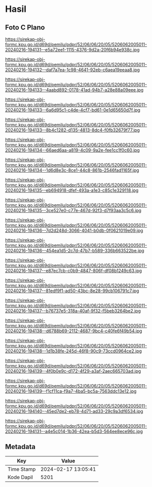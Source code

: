 # Hasil

## Foto C Plano

https://sirekap-obj-formc.kpu.go.id/d69d/pemilu/pdpr/52/06/06/20/05/5206062005011-20240216-194131--e5a72ee1-1115-4376-9d2a-20f6b94e938c.jpg

https://sirekap-obj-formc.kpu.go.id/d69d/pemilu/pdpr/52/06/06/20/05/5206062005011-20240216-194132--daf7a7ea-1c98-4641-92eb-c6aea19eeaa8.jpg

https://sirekap-obj-formc.kpu.go.id/d69d/pemilu/pdpr/52/06/06/20/05/5206062005011-20240216-194133--4aabd892-0178-41ad-94b7-a28e88a09eee.jpg

https://sirekap-obj-formc.kpu.go.id/d69d/pemilu/pdpr/52/06/06/20/05/5206062005011-20240216-194133--6a6d95c1-c4de-4cf7-bd61-0e1d65650d7f.jpg

https://sirekap-obj-formc.kpu.go.id/d69d/pemilu/pdpr/52/06/06/20/05/5206062005011-20240216-194133--8b4c1282-d135-4813-8dc4-f0fb32679f77.jpg

https://sirekap-obj-formc.kpu.go.id/d69d/pemilu/pdpr/52/06/06/20/05/5206062005011-20240216-194134--66aed6aa-a819-4c09-9a2e-fee1cc1f0c60.jpg

https://sirekap-obj-formc.kpu.go.id/d69d/pemilu/pdpr/52/06/06/20/05/5206062005011-20240216-194134--1d6d8e3c-8ce1-44c8-861b-2546fad1165f.jpg

https://sirekap-obj-formc.kpu.go.id/d69d/pemilu/pdpr/52/06/06/20/05/5206062005011-20240216-194135--eb694918-dfef-493a-a1e3-c85c1e329118.jpg

https://sirekap-obj-formc.kpu.go.id/d69d/pemilu/pdpr/52/06/06/20/05/5206062005011-20240216-194135--3ce527e0-c77e-467d-92f3-d7f93aa3c5c6.jpg

https://sirekap-obj-formc.kpu.go.id/d69d/pemilu/pdpr/52/06/06/20/05/5206062005011-20240216-194136--7d2d248d-3066-4041-b0db-0f0621019e09.jpg

https://sirekap-obj-formc.kpu.go.id/d69d/pemilu/pdpr/52/06/06/20/05/5206062005011-20240216-194136--454ea1d5-2c7d-47b7-b589-336b663522be.jpg

https://sirekap-obj-formc.kpu.go.id/d69d/pemilu/pdpr/52/06/06/20/05/5206062005011-20240216-194137--e87ec7cb-c0b9-4847-806f-df08b1249c63.jpg

https://sirekap-obj-formc.kpu.go.id/d69d/pemilu/pdpr/52/06/06/20/05/5206062005011-20240216-194137--81edf9f1-ad50-43bc-8e28-99cb106791c7.jpg

https://sirekap-obj-formc.kpu.go.id/d69d/pemilu/pdpr/52/06/06/20/05/5206062005011-20240216-194137--b76737e5-318a-40af-9f32-f5beb3264be2.jpg

https://sirekap-obj-formc.kpu.go.id/d69d/pemilu/pdpr/52/06/06/20/05/5206062005011-20240216-194138--d6788b69-2112-4687-9bc4-c40fe6f49b54.jpg

https://sirekap-obj-formc.kpu.go.id/d69d/pemilu/pdpr/52/06/06/20/05/5206062005011-20240216-194138--1d1b38fe-245d-46f8-90c9-73ccd0964ce2.jpg

https://sirekap-obj-formc.kpu.go.id/d69d/pemilu/pdpr/52/06/06/20/05/5206062005011-20240216-194139--4f0b0e9c-d172-4f29-a3af-2aec665703ad.jpg

https://sirekap-obj-formc.kpu.go.id/d69d/pemilu/pdpr/52/06/06/20/05/5206062005011-20240216-194139--f1cf11ca-f9a7-4ba5-bc5a-7563ddc13e12.jpg

https://sirekap-obj-formc.kpu.go.id/d69d/pemilu/pdpr/52/06/06/20/05/5206062005011-20240216-194140--45ed7de2-eb78-4d71-ad33-29c9a3df6534.jpg

https://sirekap-obj-formc.kpu.go.id/d69d/pemilu/pdpr/52/06/06/20/05/5206062005011-20240216-194131--a4e5c014-1b36-42ea-b5d3-564ee8ece96c.jpg


## Metadata

| Key        | Value               |
| ---------- | ------------------- |
| Time Stamp | 2024-02-17 13:05:41 |
| Kode Dapil | 5201                |



